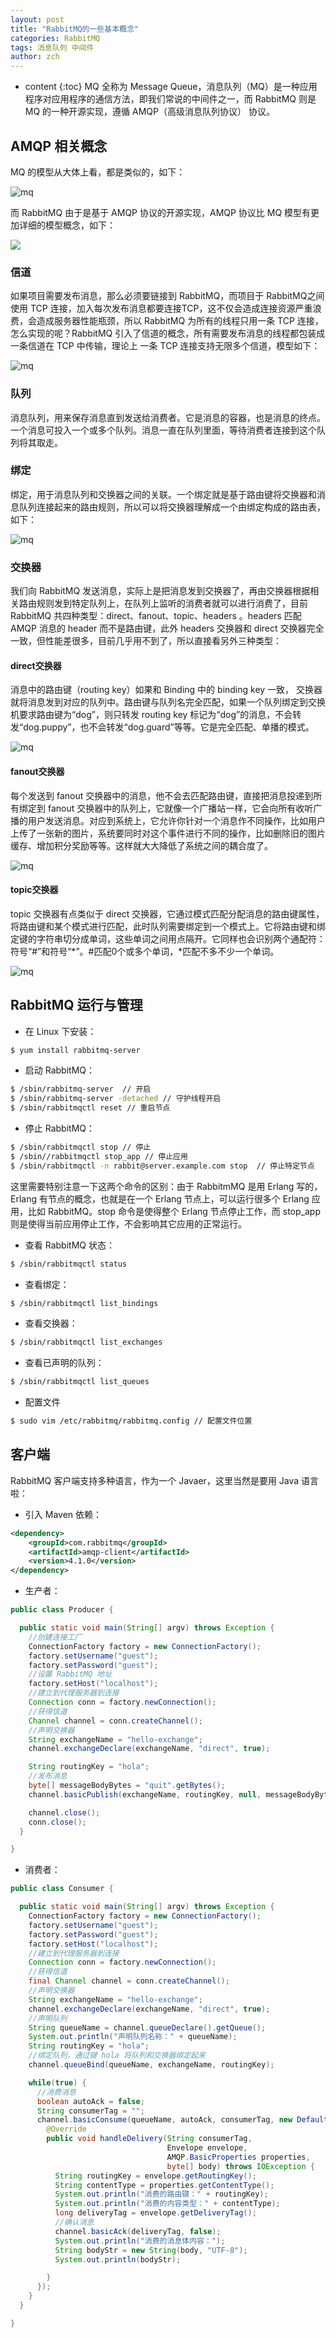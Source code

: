 ```yaml
---
layout: post
title: "RabbitMQ的一些基本概念"
categories: RabbitMQ
tags: 消息队列 中间件
author: zch
---
```


* content
{:toc}
MQ 全称为 Message Queue，消息队列（MQ）是一种应用程序对应用程序的通信方法，即我们常说的中间件之一，而 RabbitMQ 则是 MQ 的一种开源实现，遵循 AMQP（高级消息队列协议） 协议。













## AMQP 相关概念

MQ 的模型从大体上看，都是类似的，如下：

![mq](https://raw.githubusercontent.com/objcoding/objcoding.github.io/master/images/rabbit_mq_2.png)

而 RabbitMQ 由于是基于 AMQP 协议的开源实现，AMQP 协议比 MQ 模型有更加详细的模型概念，如下：

![](https://raw.githubusercontent.com/objcoding/objcoding.github.io/master/images/rabbit_mq.png)



### 信道

如果项目需要发布消息，那么必须要链接到 RabbitMQ，而项目于 RabbitMQ之间使用 TCP 连接，加入每次发布消息都要连接TCP，这不仅会造成连接资源严重浪费，会造成服务器性能瓶颈，所以 RabbitMQ 为所有的线程只用一条 TCP 连接，怎么实现的呢？RabbitMQ 引入了信道的概念，所有需要发布消息的线程都包装成一条信道在 TCP 中传输，理论上 一条 TCP 连接支持无限多个信道，模型如下：

![mq](https://raw.githubusercontent.com/objcoding/objcoding.github.io/master/images/rabbit_mq_3.png)



### 队列

消息队列，用来保存消息直到发送给消费者。它是消息的容器，也是消息的终点。一个消息可投入一个或多个队列。消息一直在队列里面，等待消费者连接到这个队列将其取走。





### 绑定

绑定，用于消息队列和交换器之间的关联。一个绑定就是基于路由键将交换器和消息队列连接起来的路由规则，所以可以将交换器理解成一个由绑定构成的路由表，如下：

![mq](https://raw.githubusercontent.com/objcoding/objcoding.github.io/master/images/rabbit_mq_4.png)





### 交换器

我们向 RabbitMQ 发送消息，实际上是把消息发到交换器了，再由交换器根据相关路由规则发到特定队列上，在队列上监听的消费者就可以进行消费了，目前 RabbitMQ 共四种类型：direct、fanout、topic、headers 。headers 匹配 AMQP 消息的 header 而不是路由键，此外 headers 交换器和 direct 交换器完全一致，但性能差很多，目前几乎用不到了，所以直接看另外三种类型：

#### direct交换器

消息中的路由键（routing key）如果和 Binding 中的 binding key 一致， 交换器就将消息发到对应的队列中。路由键与队列名完全匹配，如果一个队列绑定到交换机要求路由键为“dog”，则只转发 routing key 标记为“dog”的消息，不会转发“dog.puppy”，也不会转发“dog.guard”等等。它是完全匹配、单播的模式。

![mq](https://raw.githubusercontent.com/objcoding/objcoding.github.io/master/images/rabbit_mq_5.png)



#### fanout交换器

每个发送到 fanout 交换器中的消息，他不会去匹配路由键，直接把消息投递到所有绑定到 fanout 交换器中的队列上，它就像一个广播站一样，它会向所有收听广播的用户发送消息。对应到系统上，它允许你针对一个消息作不同操作，比如用户上传了一张新的图片，系统要同时对这个事件进行不同的操作，比如删除旧的图片缓存、增加积分奖励等等。这样就大大降低了系统之间的耦合度了。

![mq](https://raw.githubusercontent.com/objcoding/objcoding.github.io/master/images/rabbit_mq_6.png)



#### topic交换器

topic 交换器有点类似于 direct 交换器，它通过模式匹配分配消息的路由键属性，将路由键和某个模式进行匹配，此时队列需要绑定到一个模式上。它将路由键和绑定键的字符串切分成单词，这些单词之间用点隔开。它同样也会识别两个通配符：符号“#”和符号“*”。#匹配0个或多个单词，*匹配不多不少一个单词。

![mq](https://raw.githubusercontent.com/objcoding/objcoding.github.io/master/images/rabbit_mq_7.png)





## RabbitMQ 运行与管理

- 在 Linux 下安装：

```bash
$ yum install rabbitmq-server
```

- 启动 RabbitMQ：

```bash
$ /sbin/rabbitmq-server  // 开启
$ /sbin/rabbitmq-server -detached // 守护线程开启
$ /sbin/rabbitmqctl reset // 重启节点
```

- 停止 RabbitMQ：

```bash
$ /sbin/rabbitmqctl stop // 停止
$ /sbin//rabbitmqctl stop_app // 停止应用
$ /sbin/rabbitmqctl -n rabbit@server.example.com stop  // 停止特定节点
```

这里需要特别注意一下这两个命令的区别：由于 RabbitmMQ 是用 Erlang 写的，Erlang 有节点的概念，也就是在一个 Erlang 节点上，可以运行很多个 Erlang 应用，比如 RabbitMQ。stop 命令是使得整个 Erlang 节点停止工作，而 stop_app 则是使得当前应用停止工作，不会影响其它应用的正常运行。

- 查看 RabbitMQ 状态：

```bash
$ /sbin/rabbitmqctl status
```

- 查看绑定：

```bash
$ /sbin/rabbitmqctl list_bindings
```

- 查看交换器：

```bash
$ /sbin/rabbitmqctl list_exchanges
```

- 查看已声明的队列：

```bash
$ /sbin/rabbitmqctl list_queues
```

- 配置文件

```bash
$ sudo vim /etc/rabbitmq/rabbitmq.config // 配置文件位置
```





## 客户端

RabbitMQ 客户端支持多种语言，作为一个 Javaer，这里当然是要用 Java 语言啦：

- 引入 Maven 依赖：

```xml
<dependency>
    <groupId>com.rabbitmq</groupId>
    <artifactId>amqp-client</artifactId>
    <version>4.1.0</version>
</dependency>
```

- 生产者：

```java
public class Producer {

  public static void main(String[] argv) throws Exception {
    //创建连接工厂
    ConnectionFactory factory = new ConnectionFactory();
    factory.setUsername("guest");
    factory.setPassword("guest");
    //设置 RabbitMQ 地址
    factory.setHost("localhost");
    //建立到代理服务器到连接
    Connection conn = factory.newConnection();
    //获得信道
    Channel channel = conn.createChannel();
    //声明交换器
    String exchangeName = "hello-exchange";
    channel.exchangeDeclare(exchangeName, "direct", true);

    String routingKey = "hola";
    //发布消息
    byte[] messageBodyBytes = "quit".getBytes();
    channel.basicPublish(exchangeName, routingKey, null, messageBodyBytes);

    channel.close();
    conn.close();
  }

}
```



- 消费者：

```java
public class Consumer {

  public static void main(String[] argv) throws Exception {
    ConnectionFactory factory = new ConnectionFactory();
    factory.setUsername("guest");
    factory.setPassword("guest");
    factory.setHost("localhost");
    //建立到代理服务器到连接
    Connection conn = factory.newConnection();
    //获得信道
    final Channel channel = conn.createChannel();
    //声明交换器
    String exchangeName = "hello-exchange";
    channel.exchangeDeclare(exchangeName, "direct", true);
    //声明队列
    String queueName = channel.queueDeclare().getQueue();
    System.out.println("声明队列名称：" + queueName);
    String routingKey = "hola";
    //绑定队列，通过键 hola 将队列和交换器绑定起来
    channel.queueBind(queueName, exchangeName, routingKey);

    while(true) {
      //消费消息
      boolean autoAck = false;
      String consumerTag = "";
      channel.basicConsume(queueName, autoAck, consumerTag, new DefaultConsumer(channel) {
        @Override
        public void handleDelivery(String consumerTag,
                                   Envelope envelope,
                                   AMQP.BasicProperties properties,
                                   byte[] body) throws IOException {
          String routingKey = envelope.getRoutingKey();
          String contentType = properties.getContentType();
          System.out.println("消费的路由键：" + routingKey);
          System.out.println("消费的内容类型：" + contentType);
          long deliveryTag = envelope.getDeliveryTag();
          //确认消息
          channel.basicAck(deliveryTag, false);
          System.out.println("消费的消息体内容：");
          String bodyStr = new String(body, "UTF-8");
          System.out.println(bodyStr);

        }
      });
    }
  }

}
```











